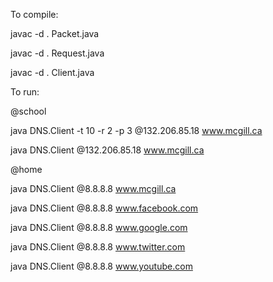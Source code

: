 To compile: 

javac -d . Packet.java

javac -d . Request.java

javac -d . Client.java


To run:

@school

java DNS.Client -t 10 -r 2 -p 3 @132.206.85.18 www.mcgill.ca

java DNS.Client @132.206.85.18 www.mcgill.ca

@home

java DNS.Client @8.8.8.8 www.mcgill.ca

java DNS.Client @8.8.8.8 www.facebook.com

java DNS.Client @8.8.8.8 www.google.com

java DNS.Client @8.8.8.8 www.twitter.com

java DNS.Client @8.8.8.8 www.youtube.com

